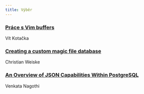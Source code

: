 ```yaml
---
title: Výběr
---
```


### [Práce s Vim buffers](https://sw-samuraj.cz/2019/01/vim-buffers/)
Vít Kotačka

### [Creating a custom magic file database](https://cweiske.de/tagebuch/custom-magic-db.htm)
Christian Weiske

### [An Overview of JSON Capabilities Within PostgreSQL](https://severalnines.com/blog/overview-json-capabilities-within-postgresql)
Venkata Nagothi
